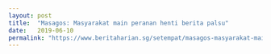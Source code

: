 ```yaml
---
layout: post
title:  "Masagos: Masyarakat main peranan henti berita palsu"
date:   2019-06-10
permalink: "https://www.beritaharian.sg/setempat/masagos-masyarakat-main-peranan-henti-berita-palsu"
---
```

